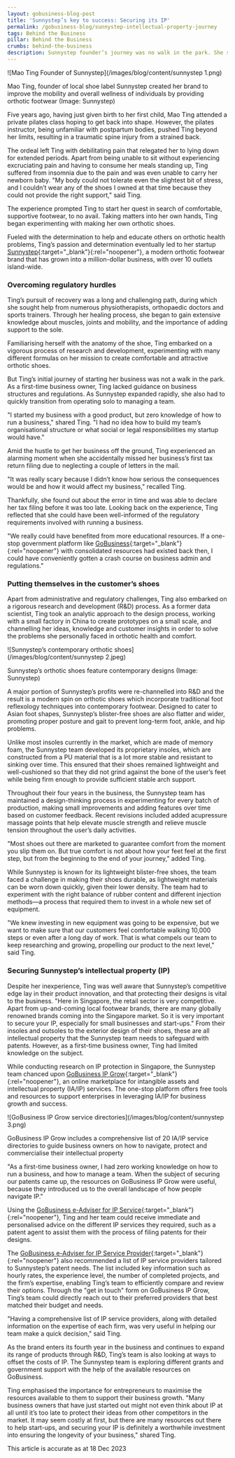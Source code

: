 ```yaml
---
layout: gobusiness-blog-post
title: 'Sunnystep’s key to success: Securing its IP'
permalink: /gobusiness-blog/sunnystep-intellectual-property-journey
tags: Behind the Business
pillar: Behind the Business
crumbs: behind-the-business
description: Sunnystep founder’s journey was no walk in the park. She shares her challenges of starting from scratch, tax-filing scares and safeguarding her intellectual property.
---
```


![Mao Ting Founder of Sunnystep](/images/blog/content/sunnystep 1.png)
<figcaption>Mao Ting, founder of local shoe label Sunnystep created her brand to improve the mobility and overall wellness of individuals by providing orthotic footwear (Image: Sunnystep)</figcaption>

Five years ago, having just given birth to her first child, Mao Ting attended a private pilates class hoping to get back into shape. However, the pilates instructor, being unfamiliar with postpartum bodies, pushed Ting beyond her limits, resulting in a traumatic spine injury from a strained back.

The ordeal left Ting with debilitating pain that relegated her to lying down for extended periods. Apart from being unable to sit without experiencing excruciating pain and having to consume her meals standing up, Ting suffered from insomnia due to the pain and was even unable to carry her newborn baby.
"My body could not tolerate even the slightest bit of stress, and I couldn’t wear any of the shoes I owned at that time because they could not provide the right support," said Ting.

The experience prompted Ting to start her quest in search of comfortable, supportive footwear, to no avail. Taking matters into her own hands, Ting began experimenting with making her own orthotic shoes.

Fueled with the determination to help and educate others on orthotic health problems, Ting’s passion and determination eventually led to her startup [Sunnystep](https://sg.mysunnystep.com/){:target="_blank"}{:rel="noopener"}, a modern orthotic footwear brand that has grown into a million-dollar business, with over 10 outlets island-wide.

### Overcoming regulatory hurdles

Ting’s pursuit of recovery was a long and challenging path, during which she sought help from numerous physiotherapists, orthopaedic doctors and sports trainers. Through her healing process, she began to gain extensive knowledge about muscles, joints and mobility, and the importance of adding support to the sole.

Familiarising herself with the anatomy of the shoe, Ting embarked on a vigorous process of research and development, experimenting with many different formulas on her mission to create comfortable and attractive orthotic shoes.

But Ting’s initial journey of starting her business was not a walk in the park. As a first-time business owner, Ting lacked guidance on business structures and regulations. As Sunnystep expanded rapidly, she also had to quickly transition from operating solo to managing a team.

"I started my business with a good product, but zero knowledge of how to run a business," shared Ting. "I had no idea how to build my team’s organisational structure or what social or legal responsibilities my startup would have."

Amid the hustle to get her business off the ground, Ting experienced an alarming moment when she accidentally missed her business’s first tax return filing due to neglecting a couple of letters in the mail.

"It was really scary because I didn’t know how serious the consequences would be and how it would affect my business," recalled Ting.

Thankfully, she found out about the error in time and was able to declare her tax filing before it was too late. Looking back on the experience, Ting reflected that she could have been well-informed of the regulatory requirements involved with running a business.

"We really could have benefited from more educational resources. If a one-stop government platform like [GoBusiness](https://www.gobusiness.gov.sg/){:target="_blank"}{:rel="noopener"} with consolidated resources had existed back then, I could have conveniently gotten a crash course on business admin and regulations."

### Putting themselves in the customer’s shoes

Apart from administrative and regulatory challenges, Ting also embarked on a rigorous research and development (R&D) process. As a former data scientist, Ting took an analytic approach to the design process, working with a small factory in China to create prototypes on a small scale, and channelling her ideas, knowledge and customer insights in order to solve the problems she personally faced in orthotic health and comfort.

![Sunnystep’s contemporary orthotic shoes](/images/blog/content/sunnystep 2.jpeg)
<figcaption>Sunnystep’s orthotic shoes feature contemporary designs (Image: Sunnystep)</figcaption>

A major portion of Sunnystep’s profits were re-channelled into R&D and the result is a modern spin on orthotic shoes which incorporate traditional foot reflexology techniques into contemporary footwear. Designed to cater to Asian foot shapes, Sunnystep’s blister-free shoes are also flatter and wider, promoting proper posture and gait to prevent long-term foot, ankle, and hip problems.

Unlike most insoles currently in the market, which are made of memory foam, the Sunnystep team developed its proprietary insoles, which are constructed from a PU material that is a lot more stable and resistant to sinking over time. This ensured that their shoes remained lightweight and well-cushioned so that they did not grind against the bone of the user’s feet while being firm enough to provide sufficient stable arch support.

Throughout their four years in the business, the Sunnystep team has maintained a design-thinking process in experimenting for every batch of production, making small improvements and adding features over time based on customer feedback. Recent revisions included added acupressure massage points that help elevate muscle strength and relieve muscle tension throughout the user’s daily activities.

"Most shoes out there are marketed to guarantee comfort from the moment you slip them on. But true comfort is not about how your feet feel at the first step, but from the beginning to the end of your journey," added Ting.

While Sunnystep is known for its lightweight blister-free shoes, the team faced a challenge in making their shoes durable, as lightweight materials can be worn down quickly, given their lower density. The team had to experiment with the right balance of rubber content and different injection methods—a process that required them to invest in a whole new set of equipment.

"We knew investing in new equipment was going to be expensive, but we want to make sure that our customers feel comfortable walking 10,000 steps or even after a long day of work. That is what compels our team to keep researching and growing, propelling our product to the next level," said Ting.

### Securing Sunnystep’s intellectual property (IP)

Despite her inexperience, Ting was well aware that Sunnystep’s competitive edge lay in their product innovation, and that protecting their designs is vital to the business.
"Here in Singapore, the retail sector is very competitive. Apart from up-and-coming local footwear brands, there are many globally renowned brands coming into the Singapore market. So it is very important to secure your IP, especially for small businesses and start-ups."
From their insoles and outsoles to the exterior design of their shoes,  these are all intellectual property that the Sunnystep team needs to safeguard with patents. However, as a first-time business owner, Ting had limited knowledge on the subject.

While conducting research on IP protection in Singapore, the Sunnystep team chanced upon [GoBusiness IP Grow](https://www.gobusiness.gov.sg/intellectual-property/ip-grow){:target="_blank"}{:rel="noopener"}, an online marketplace for intangible assets and intellectual property (IA/IP) services. The one-stop platform offers free tools and resources to support enterprises in leveraging IA/IP for business growth and success.  

![GoBusiness IP Grow service directories](/images/blog/content/sunnystep 3.png)
<figcaption>GoBusiness IP Grow includes a comprehensive list of 20 IA/IP service directories to guide business owners on how to navigate, protect and commercialise their intellectual property</figcaption>

"As a first-time business owner, I had zero working knowledge on how to run a business, and how to manage a team. When the subject of securing our patents came up, the resources on GoBusiness IP Grow were useful, because they introduced us to the overall landscape of how people navigate IP."

Using the [GoBusiness e-Adviser for IP Service](https://eadviser.gobusiness.gov.sg/ipservice?src=ipgrow-about){:target="_blank"}{:rel="noopener"}, Ting and her team could receive immediate and personalised advice on the different IP services they required, such as a patent agent to assist them with the process of filing patents for their designs.

The [GoBusiness e-Adviser for IP Service Provider](https://eadviser.gobusiness.gov.sg/ipserviceprovider?src=ipgrow-about){:target="_blank"}{:rel="noopener"} also recommended a list of IP service providers tailored to Sunnystep’s patent needs. The list included key information such as hourly rates, the experience level, the number of completed projects, and the firm’s expertise, enabling Ting’s team to efficiently compare and review their options. Through the "get in touch" form on GoBusiness IP Grow, Ting’s team could directly reach out to their preferred providers that best matched their budget and needs.

"Having a comprehensive list of IP service providers, along with detailed information on the expertise of each firm, was very useful in helping our team make a quick decision," said Ting.

As the brand enters its fourth year in the business and continues to expand its range of products through R&D, Ting’s team is also looking at ways to offset the costs of IP. The Sunnystep team is exploring different grants and government support with the help of the available resources on GoBusiness.

Ting emphasised the importance for entrepreneurs to maximise the resources available to them to support their business growth. "Many business owners that have just started out might not even think about IP at all until it’s too late to protect their ideas from other competitors in the market. It may seem costly at first, but there are many resources out there to help start-ups, and securing your IP is definitely a worthwhile investment into ensuring the longevity of your business," shared Ting.

This article is accurate as at 18 Dec 2023